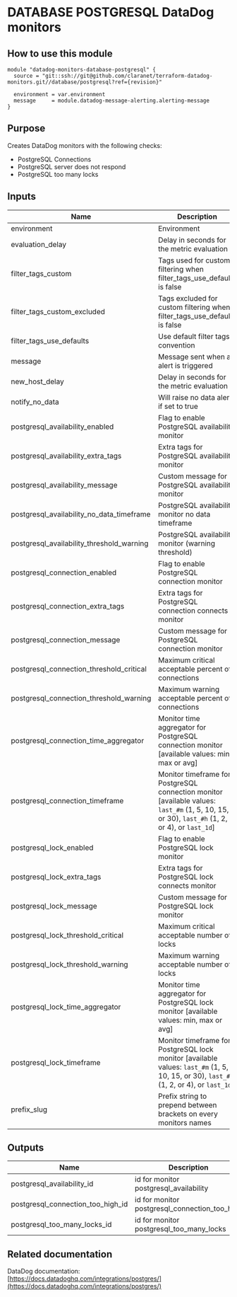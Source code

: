 # DATABASE POSTGRESQL DataDog monitors

## How to use this module

```
module "datadog-monitors-database-postgresql" {
  source = "git::ssh://git@github.com/claranet/terraform-datadog-monitors.git//database/postgresql?ref={revision}"

  environment = var.environment
  message     = module.datadog-message-alerting.alerting-message
}

```

## Purpose

Creates DataDog monitors with the following checks:

- PostgreSQL Connections
- PostgreSQL server does not respond
- PostgreSQL too many locks

## Inputs

| Name | Description | Type | Default | Required |
|------|-------------|:----:|:-----:|:-----:|
| environment | Environment | string | n/a | yes |
| evaluation\_delay | Delay in seconds for the metric evaluation | string | `"15"` | no |
| filter\_tags\_custom | Tags used for custom filtering when filter_tags_use_defaults is false | string | `"*"` | no |
| filter\_tags\_custom\_excluded | Tags excluded for custom filtering when filter_tags_use_defaults is false | string | `""` | no |
| filter\_tags\_use\_defaults | Use default filter tags convention | string | `"true"` | no |
| message | Message sent when an alert is triggered | string | n/a | yes |
| new\_host\_delay | Delay in seconds for the metric evaluation | string | `"300"` | no |
| notify\_no\_data | Will raise no data alert if set to true | string | `"true"` | no |
| postgresql\_availability\_enabled | Flag to enable PostgreSQL availability monitor | string | `"true"` | no |
| postgresql\_availability\_extra\_tags | Extra tags for PostgreSQL availability monitor | list(string) | `[]` | no |
| postgresql\_availability\_message | Custom message for PostgreSQL availability monitor | string | `""` | no |
| postgresql\_availability\_no\_data\_timeframe | PostgreSQL availability monitor no data timeframe | string | `"10"` | no |
| postgresql\_availability\_threshold\_warning | PostgreSQL availability monitor (warning threshold) | string | `"3"` | no |
| postgresql\_connection\_enabled | Flag to enable PostgreSQL connection monitor | string | `"true"` | no |
| postgresql\_connection\_extra\_tags | Extra tags for PostgreSQL connection connects monitor | list(string) | `[]` | no |
| postgresql\_connection\_message | Custom message for PostgreSQL connection monitor | string | `""` | no |
| postgresql\_connection\_threshold\_critical | Maximum critical acceptable percent of connections | string | `"80"` | no |
| postgresql\_connection\_threshold\_warning | Maximum warning acceptable percent of connections | string | `"70"` | no |
| postgresql\_connection\_time\_aggregator | Monitor time aggregator for PostgreSQL connection monitor [available values: min, max or avg] | string | `"avg"` | no |
| postgresql\_connection\_timeframe | Monitor timeframe for PostgreSQL connection monitor [available values: `last_#m` (1, 5, 10, 15, or 30), `last_#h` (1, 2, or 4), or `last_1d`] | string | `"last_15m"` | no |
| postgresql\_lock\_enabled | Flag to enable PostgreSQL lock monitor | string | `"true"` | no |
| postgresql\_lock\_extra\_tags | Extra tags for PostgreSQL lock connects monitor | list(string) | `[]` | no |
| postgresql\_lock\_message | Custom message for PostgreSQL lock monitor | string | `""` | no |
| postgresql\_lock\_threshold\_critical | Maximum critical acceptable number of locks | string | `"99"` | no |
| postgresql\_lock\_threshold\_warning | Maximum warning acceptable number of locks | string | `"70"` | no |
| postgresql\_lock\_time\_aggregator | Monitor time aggregator for PostgreSQL lock monitor [available values: min, max or avg] | string | `"min"` | no |
| postgresql\_lock\_timeframe | Monitor timeframe for PostgreSQL lock monitor [available values: `last_#m` (1, 5, 10, 15, or 30), `last_#h` (1, 2, or 4), or `last_1d`] | string | `"last_5m"` | no |
| prefix\_slug | Prefix string to prepend between brackets on every monitors names | string | `""` | no |

## Outputs

| Name | Description |
|------|-------------|
| postgresql\_availability\_id | id for monitor postgresql_availability |
| postgresql\_connection\_too\_high\_id | id for monitor postgresql_connection_too_high |
| postgresql\_too\_many\_locks\_id | id for monitor postgresql_too_many_locks |

## Related documentation

DataDog documentation: [https://docs.datadoghq.com/integrations/postgres/](https://docs.datadoghq.com/integrations/postgres/)
